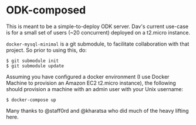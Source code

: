 # ODK-composed

This is meant to be a simple-to-deploy ODK server. Dav's current use-case is
for a small set of users (~20 concurrent) deployed on a t2.micro instance.

`docker-mysql-minimal` is a git submodule, to facilitate collaboration with
that project. So prior to using this, do:

    $ git submodule init
    $ git submodule update

Assuming you have configured a docker environment (I use Docker Machine to
provision an Amazon EC2 t2.micro instance), the following should provision a
machine with an admin user with your Unix username:

    $ docker-compose up

Many thanks to @staff0rd and @kharatsa who did much of the heavy lifting here.
